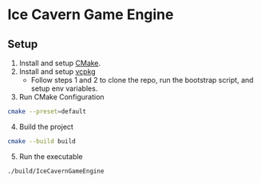 # Ice Cavern Game Engine

## Setup

1. Install and setup [CMake](https://cmake.org/download/).
2. Install and setup [vcpkg](https://learn.microsoft.com/en-us/vcpkg/get_started/get-started?pivots=shell-cmd#1---set-up-vcpkg)
    - Follow steps 1 and 2 to clone the repo, run the bootstrap script, and setup env variables.
3. Run CMake Configuration

```sh
cmake --preset=default
```

4. Build the project

```sh
cmake --build build
```

5. Run the executable

```sh
./build/IceCavernGameEngine
```
